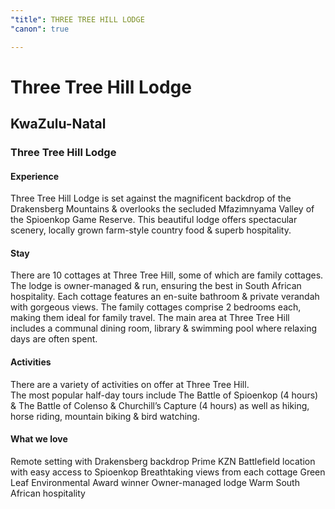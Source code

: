 ```yaml
---
"title": THREE TREE HILL LODGE
"canon": true

---
```


# Three Tree Hill Lodge
## KwaZulu-Natal
### Three Tree Hill Lodge

#### Experience
Three Tree Hill Lodge is set against the magnificent backdrop of the Drakensberg Mountains &amp; overlooks the secluded Mfazimnyama Valley of the Spioenkop Game Reserve.
This beautiful lodge offers spectacular scenery, locally grown farm-style country food &amp; superb hospitality.

#### Stay
There are 10 cottages at Three Tree Hill, some of which are family cottages.  The lodge is owner-managed &amp; run, ensuring the best in South African hospitality.
Each cottage features an en-suite bathroom &amp; private verandah with gorgeous views.  The family cottages comprise 2 bedrooms each, making them ideal for family travel.
The main area at Three Tree Hill includes a communal dining room, library &amp; swimming pool where relaxing days are often spent.

#### Activities
There are a variety of activities on offer at Three Tree Hill.  
The most popular half-day tours include The Battle of Spioenkop (4 hours) &amp; The Battle of Colenso &amp; Churchill’s Capture (4 hours) as well as hiking, horse riding, mountain biking &amp; bird watching.


#### What we love
Remote setting with Drakensberg backdrop
Prime KZN Battlefield location with easy access to Spioenkop
Breathtaking views from each cottage
Green Leaf Environmental Award winner
Owner-managed lodge
Warm South African hospitality
